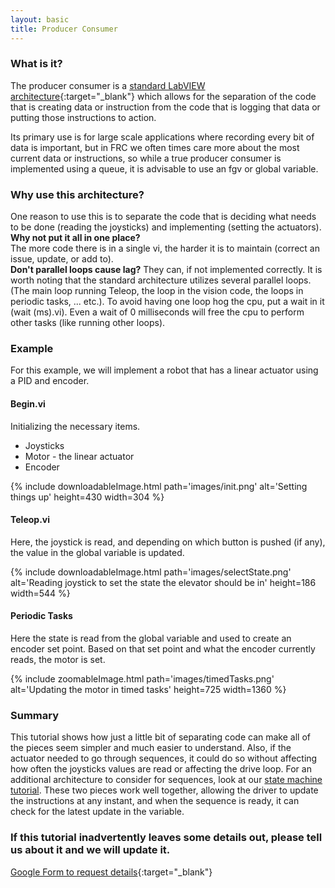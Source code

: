 ```yaml
---
layout: basic
title: Producer Consumer
---
```


### What is it?

The producer consumer is a [standard LabVIEW architecture](http://www.ni.com/white-paper/3023/en/){:target="_blank"} which allows for the separation of the code that is creating data or instruction from the code that is logging that data or putting those instructions to action.

Its primary use is for large scale applications where recording every bit of data is important, but in FRC we often times care more about the most current data or instructions, so while a true producer consumer is implemented using a queue, it is advisable to use an fgv or global variable.

### Why use this architecture?


One reason to use this is to separate the code that is deciding what needs to be done (reading the joysticks) and implementing (setting the actuators).
<br/>
**Why not put it all in one place?**
<br/>
The more code there is in a single vi, the harder it is to maintain (correct an issue, update, or add to).
<br/>
**Don't parallel loops cause lag?**
They can, if not implemented correctly. It is worth noting that the standard architecture utilizes several parallel loops. (The main loop running Teleop, the loop in the vision code, the loops in periodic tasks, ... etc.).
To avoid having one loop hog the cpu, put a wait in it (wait (ms).vi). Even a wait of 0 milliseconds will free the cpu to perform other tasks (like running other loops).
	

### Example


For this example, we will implement a robot that has a linear actuator using a PID and encoder.
	

#### Begin.vi


Initializing the necessary items.
* Joysticks
* Motor - the linear actuator
* Encoder
	

{% include downloadableImage.html path='images/init.png' alt='Setting things up' height=430 width=304 %}

#### Teleop.vi


Here, the joystick is read, and depending on which button is pushed (if any), the value in the global variable is updated.
	

{% include downloadableImage.html path='images/selectState.png' alt='Reading joystick to set the state the elevator should be in' height=186 width=544 %}

#### Periodic Tasks


Here the state is read from the global variable and used to create an encoder set point. Based on that set point and what the encoder currently reads, the motor is set.
	

{% include zoomableImage.html path='images/timedTasks.png' alt='Updating the motor in timed tasks' height=725 width=1360 %}

### Summary


This tutorial shows how just a little bit of separating code can make all of the pieces seem simpler and much easier to understand. Also, if the actuator needed to go through sequences, it could do so without affecting how often the joysticks values are read or affecting the drive loop. For an additional architecture to consider for sequences, look at our [state machine tutorial](/tutorials/state-machine/). These two pieces work well together, allowing the driver to update the instructions at any instant, and when the sequence is ready, it can check for the latest update in the variable.
	

### If this tutorial inadvertently leaves some details out, please tell us about it and we will update it.

[Google Form to request details](https://docs.google.com/forms/d/1Ss-2aGj6CvNpmaQoAonbolDKR5M341OyFYC3bJ5d5jo/viewform?usp=send_form){:target="_blank"}
